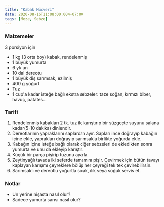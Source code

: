 ```yaml
---
title: "Kabak Mücveri"
date: 2020-08-16T11:08:00.004-07:00
tags: [Meze, Sebze]
---
```


### Malzemeler

3 porsiyon için

- 1 kg (3 orta boy) kabak, rendelenmiş
- 1 büyük yumurta
- 6 yk un
- 10 dal dereotu
- 1 büyük diş sarımsak, ezilmiş
- 400 g yoğurt
- Tuz
- 1 cup'a kadar isteğe bağlı ekstra sebzeler: taze soğan, kırmızı biber, havuç, patates...

### Tarifi

1. Rendelenmiş kabakları 2 tk. tuz ile karıştırıp bir süzgeçte suyunu salana kadar(5-10 dakika) dinlendir.
2. Dereotlarının yapraklarını saplardan ayır. Sapları ince doğrayıp kabağın içine ekle, yaprakları doğrayıp sarımsakla birlikte yoğurda ekle.
3. Kabağın içine isteğe bağlı olarak diğer sebzeleri de ekledikten sonra yumurta ve unu da ekleyip karıştır.
4. Küçük bir parça pişirip tuzunu ayarla.
5. Zeytinyağlı tavada iki seferde tamamını pişir. Çevirmek için bütün tavayı kaplayan karışımı çeyreklere bölüp her çeyreği tek tek çevirebilirsin.
6. Sarımsaklı ve dereotlu yoğurtla sıcak, ılık veya soğuk servis et.

### Notlar

- Un yerine nişasta nasıl olur?
- Sadece yumurta sarısı nasıl olur?
